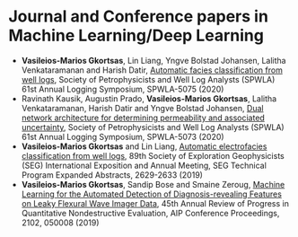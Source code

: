 # Journal and Conference papers in Machine Learning/Deep Learning


* <b>Vasileios-Marios Gkortsas</b>, Lin Liang, Yngve Bolstad Johansen, Lalitha Venkataramanan and Harish Datir, [Automatic facies classification from well logs](https://onepetro.org/SPWLAALS/proceedings-abstract/SPWLA20/36-SPWLA20/D363S022R003/445742), Society of Petrophysicists and Well Log Analysts (SPWLA) 61st Annual Logging Symposium, SPWLA-5075 (2020)
* Ravinath Kausik, Augustin Prado, <b>Vasileios-Marios Gkortsas</b>, Lalitha Venkataramanan, Harish Datir and Yngve Bolstad Johansen, [Dual network architecture for determining permeability and associated uncertainty](https://onepetro.org/SPWLAALS/proceedings-abstract/SPWLA20/36-SPWLA20/D363S022R001/445773), Society of Petrophysicists and Well Log Analysts (SPWLA) 61st Annual Logging Symposium, SPWLA-5073 (2020)
* <b>Vasileios-Marios Gkortsas</b> and Lin Liang, [Automatic electrofacies classification from well logs](https://library.seg.org/doi/abs/10.1190/segam2019-3215864.1), 89th Society of Exploration Geophysicists (SEG) International Exposition and Annual Meeting, SEG Technical Program Expanded Abstracts, 2629-2633 (2019)
* <b>Vasileios-Marios Gkortsas</b>, Sandip Bose and Smaine Zeroug, [Machine Learning for the Automated Detection of Diagnosis-revealing Features on Leaky Flexural Wave Imager Data](https://aip.scitation.org/doi/pdf/10.1063/1.5099774), 45th Annual Review of Progress in Quantitative Nondestructive Evaluation, AIP Conference Proceedings, 2102, 050008 (2019) 
